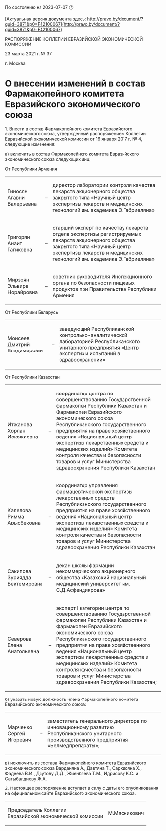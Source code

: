 По состоянию на 2023-07-07 &#x1F550;

[Актуальная версия документа здесь: http://pravo.by/document/?guid=3871&p0=F42100067](http://pravo.by/document/?guid=3871&p0=F42100067)

<p>РАСПОРЯЖЕНИЕ КОЛЛЕГИИ ЕВРАЗИЙСКОЙ ЭКОНОМИЧЕСКОЙ КОМИССИИ</p>
<p>23 марта 2021 г. № 37</p>
<p>г. Москва</p>
<h1>О внесении изменений в состав Фармакопейного комитета Евразийского экономического союза</h1>
<p>1. Внести в состав Фармакопейного комитета Евразийского экономического союза, утвержденный распоряжением Коллегии Евразийской экономической комиссии от 16 января 2017 г. № 4, следующие изменения:</p>
<p>а) включить в состав Фармакопейного комитета Евразийского экономического союза следующих лиц:</p>
<p></p>
<p>От Республики Армения</p>
<p></p>
<table>
<tr>
<td><p>Гиносян<br>Агавни Валерьевна</p></td>
<td><p>–</p></td>
<td><p>директор лаборатории контроля качества лекарств акционерного общества закрытого типа «Научный центр экспертизы лекарств и медицинских технологий им. академика Э.Габриеляна»</p></td>
</tr>
<tr>
<td><p>Григорян<br>Анаит Гагиковна</p></td>
<td><p>–</p></td>
<td><p>старший эксперт по качеству лекарств отдела экспертизы регистрируемых лекарств акционерного общества закрытого типа «Научный центр экспертизы лекарств и медицинских технологий им. академика Э.Габриеляна»</p></td>
</tr>
<tr>
<td><p>Мирзоян<br>Эльвира Норайровна</p></td>
<td><p>–</p></td>
<td><p>советник руководителя Инспекционного органа по безопасности пищевых продуктов при Правительстве Республики Армения</p></td>
</tr>
</table>
<p></p>
<p>От Республики Беларусь</p>
<p></p>
<table><tr>
<td><p>Моисеев<br>Дмитрий Владимирович</p></td>
<td><p>–</p></td>
<td><p>заведующий Республиканской контрольно-аналитической лабораторией Республиканского унитарного предприятия «Центр экспертиз и испытаний в здравоохранении»</p></td>
</tr></table>
<p></p>
<p>От Республики Казахстан</p>
<p></p>
<table>
<tr>
<td><p>Итжанова<br>Хорлан Искожиевна</p></td>
<td><p>–</p></td>
<td><p>координатор центра по совершенствованию Государственной фармакопеи Республики Казахстан и Фармакопеи Евразийского экономического союза Республиканского государственного предприятия на праве хозяйственного ведения «Национальный центр экспертизы лекарственных средств и медицинских изделий» Комитета контроля качества и безопасности товаров и услуг Министерства здравоохранения Республики Казахстан</p></td>
</tr>
<tr>
<td><p>Калелова<br>Римма Арысбековна</p></td>
<td><p>–</p></td>
<td><p>координатор управления фармацевтической экспертизы лекарственных средств Республиканского государственного предприятия на праве хозяйственного ведения «Национальный центр экспертизы лекарственных средств и медицинских изделий» Комитета контроля качества и безопасности товаров и услуг Министерства здравоохранения Республики Казахстан</p></td>
</tr>
<tr>
<td><p>Сакипова<br>Зуриядда Бектемировна</p></td>
<td><p>–</p></td>
<td><p>декан школы фармации некоммерческого акционерного общества «Казахский национальный медицинский университет им. С.Д.Асфендиярова»</p></td>
</tr>
<tr>
<td><p>Северова<br>Елена Анатольевна</p></td>
<td><p>–</p></td>
<td><p>эксперт I категории центра по совершенствованию Государственной фармакопеи Республики Казахстан и Фармакопеи Евразийского экономического союза Республиканского государственного предприятия на праве хозяйственного ведения «Национальный центр экспертизы лекарственных средств и медицинских изделий» Комитета контроля качества и безопасности товаров и услуг Министерства здравоохранения Республики Казахстан;</p></td>
</tr>
</table>
<p></p>
<p>б) указать новую должность члена Фармакопейного комитета Евразийского экономического союза:</p>
<p></p>
<table><tr>
<td><p>Марченко<br>Сергей Игоревич</p></td>
<td><p>–</p></td>
<td><p>заместитель генерального директора по инновационному развитию Республиканского унитарного производственного предприятия «Белмедпрепараты»;</p></td>
</tr></table>
<p></p>
<p>в) исключить из состава Фармакопейного комитета Евразийского экономического союза Варданяна А., Давтяна Т., Саркисяна Х., Фадеева В.И., Даутову Д.Д., Жиенбаева Т.М., Идрисову К.С. и Сатыбалдиеву Ж.А.</p>
<p>2. Настоящее распоряжение вступает в силу с даты его опубликования на официальном сайте Евразийского экономического союза.</p>
<p></p>
<table><tr>
<td><p>Председатель Коллегии<br>Евразийской экономической комиссии</p></td>
<td><p>М.Мясникович</p></td>
</tr></table>
<p></p>